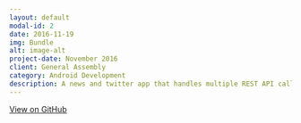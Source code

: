 ```yaml
---
layout: default
modal-id: 2
date: 2016-11-19
img: Bundle
alt: image-alt
project-date: November 2016
client: General Assembly
category: Android Development
description: A news and twitter app that handles multiple REST API calls.
---
```

<div class="center-links">
    <a class="btn btn-md btn-outline github-project-link" href="https://github.com/ScottLindley/Bundle" target="_blank">
        <i class="fa fa-github"></i>
        <span class="small">View on GitHub</span>
    </a>
</div>
